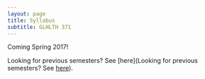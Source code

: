 ```yaml
---
layout: page
title: Syllabus
subtitle: GLHLTH 371
---
```


Coming Spring 2017!

Looking for previous semesters? See [here](Looking for previous semesters? See [here](https://drive.google.com/open?id=0Bxn_jkXZ1lxuY3JOZXZjcDNsQ2M)).